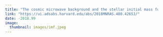 ```yaml
---
title: "The cosmic microwave background and the stellar initial mass function"
link: "https://ui.adsabs.harvard.edu/abs/2018MNRAS.480.4265J/"
date: -2018.99
image: 
  thumbnail: images/imf.jpeg
---
```


